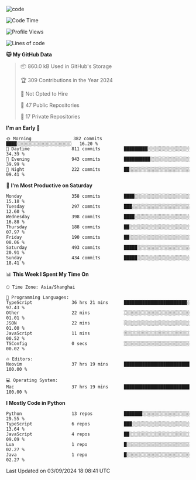 
<!--
**liuyaanng/liuyaanng** is a ✨ _special_ ✨ repository because its `README.md` (this file) appears on your GitHub profile.

Here are some ideas to get you started:

- 🔭 I’m currently working on ...
- 🌱 I’m currently learning ...
- 👯 I’m looking to collaborate on ...
- 🤔 I’m looking for help with ...
- 💬 Ask me about ...
- 📫 How to reach me: ...
- 😄 Pronouns: ...
- ⚡ Fun fact: ...
-->


![code](https://cdn.jsdelivr.net/gh/liuyaanng/liuyaanng@1.0/code.gif) 

<!--START_SECTION:waka-->
![Code Time](http://img.shields.io/badge/Code%20Time-758%20hrs%2017%20mins-blue)

![Profile Views](http://img.shields.io/badge/Profile%20Views-0-blue)

![Lines of code](https://img.shields.io/badge/From%20Hello%20World%20I%27ve%20Written-14.7%20million%20lines%20of%20code-blue)

**🐱 My GitHub Data** 

> 📦 860.0 kB Used in GitHub's Storage 
 > 
> 🏆 309 Contributions in the Year 2024
 > 
> 🚫 Not Opted to Hire
 > 
> 📜 47 Public Repositories 
 > 
> 🔑 17 Private Repositories 
 > 
**I'm an Early 🐤** 

```text
🌞 Morning                382 commits         ████░░░░░░░░░░░░░░░░░░░░░   16.20 % 
🌆 Daytime                811 commits         █████████░░░░░░░░░░░░░░░░   34.39 % 
🌃 Evening                943 commits         ██████████░░░░░░░░░░░░░░░   39.99 % 
🌙 Night                  222 commits         ██░░░░░░░░░░░░░░░░░░░░░░░   09.41 % 
```
📅 **I'm Most Productive on Saturday** 

```text
Monday                   358 commits         ████░░░░░░░░░░░░░░░░░░░░░   15.18 % 
Tuesday                  297 commits         ███░░░░░░░░░░░░░░░░░░░░░░   12.60 % 
Wednesday                398 commits         ████░░░░░░░░░░░░░░░░░░░░░   16.88 % 
Thursday                 188 commits         ██░░░░░░░░░░░░░░░░░░░░░░░   07.97 % 
Friday                   190 commits         ██░░░░░░░░░░░░░░░░░░░░░░░   08.06 % 
Saturday                 493 commits         █████░░░░░░░░░░░░░░░░░░░░   20.91 % 
Sunday                   434 commits         █████░░░░░░░░░░░░░░░░░░░░   18.41 % 
```


📊 **This Week I Spent My Time On** 

```text
🕑︎ Time Zone: Asia/Shanghai

💬 Programming Languages: 
TypeScript               36 hrs 21 mins      ████████████████████████░   97.43 % 
Other                    22 mins             ░░░░░░░░░░░░░░░░░░░░░░░░░   01.01 % 
JSON                     22 mins             ░░░░░░░░░░░░░░░░░░░░░░░░░   01.00 % 
JavaScript               11 mins             ░░░░░░░░░░░░░░░░░░░░░░░░░   00.52 % 
TSConfig                 0 secs              ░░░░░░░░░░░░░░░░░░░░░░░░░   00.02 % 

🔥 Editors: 
Neovim                   37 hrs 19 mins      █████████████████████████   100.00 % 

💻 Operating System: 
Mac                      37 hrs 19 mins      █████████████████████████   100.00 % 
```

**I Mostly Code in Python** 

```text
Python                   13 repos            ███████░░░░░░░░░░░░░░░░░░   29.55 % 
TypeScript               6 repos             ███░░░░░░░░░░░░░░░░░░░░░░   13.64 % 
JavaScript               4 repos             ██░░░░░░░░░░░░░░░░░░░░░░░   09.09 % 
Lua                      1 repo              █░░░░░░░░░░░░░░░░░░░░░░░░   02.27 % 
Java                     1 repo              █░░░░░░░░░░░░░░░░░░░░░░░░   02.27 % 
```




 Last Updated on 03/09/2024 18:08:41 UTC
<!--END_SECTION:waka-->
